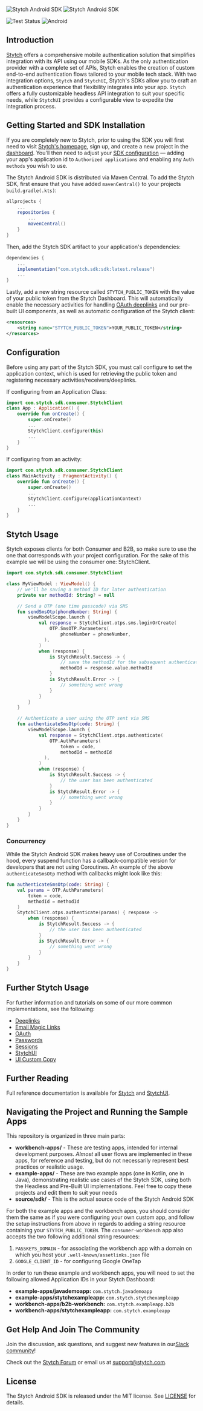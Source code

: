 ![Stytch Android SDK](assets/Wordmark-dark-mode.png#gh-dark-mode-only)
![Stytch Android SDK](assets/Wordmark-light-mode.png#gh-light-mode-only)

![Test Status](https://github.com/stytchauth/stytch-android/actions/workflows/runOnGithub.yml/badge.svg)
![Android](https://img.shields.io/badge/Android-SDK23+-blue)

## Introduction
[Stytch](https://stytch.com) offers a comprehensive mobile authentication solution that simplifies integration with its API using our mobile SDKs. As the only authentication provider with a complete set of APIs, Stytch enables the creation of custom end-to-end authentication flows tailored to your mobile tech stack. With two integration options, `Stytch` and `StytchUI`, Stytch's SDKs allow you to craft an authentication experience that flexibility integrates into your app. `Stytch` offers a fully customizable headless API integration to suit your specific needs, while `StytchUI` provides a configurable view to expedite the integration process.

## Getting Started and SDK Installation
If you are completely new to Stytch, prior to using the SDK you will first need to visit [Stytch's homepage](https://stytch.com), sign up, and create a new project in the [dashboard](https://stytch.com/dashboard/home). You'll then need to adjust your [SDK configuration](https://stytch.com/dashboard/sdk-configuration) — adding your app's application id to `Authorized applications` and enabling any `Auth methods` you wish to use.

The Stytch Android SDK is distributed via Maven Central. To add the Stytch SDK, first ensure that you have added `mavenCentral()` to your projects `build.gradle(.kts)`:
```gradle
allprojects {
    ...
    repositories {
        ...
        mavenCentral()
    }
}
```
Then, add the Stytch SDK artifact to your application's dependencies:
```gradle
dependencies {
    ...
    implementation("com.stytch.sdk:sdk:latest.release")
    ...
}
```

Lastly, add a new string resource called `STYTCH_PUBLIC_TOKEN` with the value of your public token from the Stytch Dashboard. This will automatically enable the necessary activities for handling [OAuth deeplinks](./tutorials/OAuth.md) and our pre-built UI components, as well as automatic configuration of the Stytch client:
```xml
<resources>
    <string name="STYTCH_PUBLIC_TOKEN">YOUR_PUBLIC_TOKEN</string>
</resources>
```

## Configuration
Before using any part of the Stytch SDK, you must call configure to set the application context, which is used for retrieving the public token and registering necessary activities/receivers/deeplinks.

If configuring from an Application Class:
``` kotlin
import com.stytch.sdk.consumer.StytchClient
class App : Application() {  
    override fun onCreate() {  
        super.onCreate()
        ...
        StytchClient.configure(this)
        ...
    }
}
```

If configuring from an activity:
``` kotlin
import com.stytch.sdk.consumer.StytchClient
class MainActivity : FragmentActivity() {
    override fun onCreate() {  
        super.onCreate()
        ...
        StytchClient.configure(applicationContext)
        ...
    }
}
```

## Stytch Usage
Stytch exposes clients for both Consumer and B2B, so make sure to use the one that corresponds with your project configuration. For the sake of this example we will be using the consumer one: StytchClient.

``` kotlin
import com.stytch.sdk.consumer.StytchClient

class MyViewModel : ViewModel() {
    // we'll be saving a method ID for later authentication
    private var methodId: String? = null

    // Send a OTP (one time passcode) via SMS
    fun sendSmsOtp(phoneNumber: String) {
        viewModelScope.launch {
            val response = StytchClient.otps.sms.loginOrCreate(  
                OTP.SmsOTP.Parameters(  
                    phoneNumber = phoneNumber,  
              ),  
            )
            when (response) {  
                is StytchResult.Success -> {
                    // save the methodId for the subsequent authenticate call 
                    methodId = response.value.methodId  
                }  
                is StytchResult.Error -> {  
                    // something went wrong  
                }  
            }
        }
    }

    // Authenticate a user using the OTP sent via SMS
    fun authenticateSmsOtp(code: String) {
        viewModelScope.launch {
            val response = StytchClient.otps.authenticate(
                OTP.AuthParameters(
                    token = code,
                    methodId = methodId
              ),  
            )
            when (response) {  
                is StytchResult.Success -> {
                    // the user has been authenticated
                }  
                is StytchResult.Error -> {  
                    // something went wrong  
                }  
            }
        }
    }
}
```
### Concurrency
While the Stytch Android SDK makes heavy use of Coroutines under the hood, every suspend function has a callback-compatible version for developers that are not using Coroutines. An example of the above `authenticateSmsOtp` method with callbacks might look like this:
```kotlin
fun authenticateSmsOtp(code: String) {
    val params = OTP.AuthParameters(
        token = code,
        methodId = methodId
    )
    StytchClient.otps.authenticate(params) { response ->
        when (response) {
            is StytchResult.Success -> {
                // the user has been authenticated
            }
            is StytchResult.Error -> {
                // something went wrong
            }
        }
    }
}
```

## Further Stytch Usage
For further information and tutorials on some of our more common implementations, see the following:
* [Deeplinks](./tutorials/Deeplinks.md)
* [Email Magic Links](./tutorials/EmailMagicLinks.md)
* [OAuth](./tutorials/OAuth.md)
* [Passwords](./tutorials/Passwords.md)
* [Sessions](./tutorials/Sessions.md)
* [StytchUI](./tutorials/UI.md)
* [UI Custom Copy](./tutorials/Localization.md)

## Further Reading
Full reference documentation is available for [Stytch](https://stytchauth.github.io/stytch-android/sdk/index.html) and [StytchUI](https://stytchauth.github.io/stytch-android/ui/index.html).

## Navigating the Project and Running the Sample Apps
This repository is organized in three main parts:
* **workbench-apps/** - These are testing apps, intended for internal development purposes. _Almost_ all user flows are implemented in these apps, for reference and testing, but do not necessarily represent best practices or realistic usage.
* **example-apps/** - These are two example apps (one in Kotlin, one in Java), demonstrating realistic use cases of the Stytch SDK, using both the Headless and Pre-Built UI implementations. Feel free to copy these projects and edit them to suit your needs
* **source/sdk/** - This is the actual source code of the Stytch Android SDK

For both the example apps and the workbench apps, you should consider them the same as if you were configuring your own custom app, and follow the setup instructions from above in regards to adding a string resource containing your `STYTCH_PUBLIC_TOKEN`. The `consumer-workbench` app also accepts the two following additional string resources:
1. `PASSKEYS_DOMAIN` - for associating the workbench app with a domain on which you host your `.well-known/assetlinks.json` file
2. `GOOGLE_CLIENT_ID` - for configuring Google OneTap

In order to run these example and workbench apps, you will need to set the following allowed Application IDs in your Stytch Dashboard:
* **example-apps/javademoapp:** `com.stytch.javademoapp`
* **example-apps/stytchexampleapp:** `com.stytch.stytchexampleapp`
* **workbench-apps/b2b-workbench:** `com.stytch.exampleapp.b2b`
* **workbench-apps/stytchexampleapp:** `com.stytch.exampleapp`

## Get Help And Join The Community
Join the discussion, ask questions, and suggest new features in our ​[Slack community](https://stytch.com/docs/resources/support/overview)!

Check out the [Stytch Forum](https://forum.stytch.com/) or email us at [support@stytch.com](mailto:support@stytch.com).

## License
The Stytch Android SDK is released under the MIT license. See [LICENSE](LICENSE) for details.
